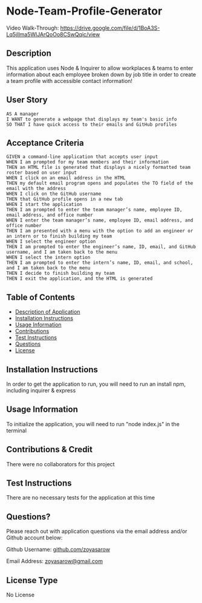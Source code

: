 
# Node-Team-Profile-Generator

Video Walk-Through: https://drive.google.com/file/d/1BoA3S-Lq5jIlma5WlJArQoOo8CSwQqic/view 

## Description 
This application uses Node & Inquirer to allow workplaces & teams to enter information about each employee broken down by job title in order to create a team profile with accessible contact information!

## User Story

```
AS A manager
I WANT to generate a webpage that displays my team's basic info
SO THAT I have quick access to their emails and GitHub profiles
```

## Acceptance Criteria

```
GIVEN a command-line application that accepts user input
WHEN I am prompted for my team members and their information
THEN an HTML file is generated that displays a nicely formatted team roster based on user input
WHEN I click on an email address in the HTML
THEN my default email program opens and populates the TO field of the email with the address
WHEN I click on the GitHub username
THEN that GitHub profile opens in a new tab
WHEN I start the application
THEN I am prompted to enter the team manager’s name, employee ID, email address, and office number
WHEN I enter the team manager’s name, employee ID, email address, and office number
THEN I am presented with a menu with the option to add an engineer or an intern or to finish building my team
WHEN I select the engineer option
THEN I am prompted to enter the engineer’s name, ID, email, and GitHub username, and I am taken back to the menu
WHEN I select the intern option
THEN I am prompted to enter the intern’s name, ID, email, and school, and I am taken back to the menu
THEN I decide to finish building my team
THEN I exit the application, and the HTML is generated
```

## Table of Contents
* [Description of Application](#description)
* [Installation Instructions](#installation-instructions)
* [Usage Information](#usage-information)
* [Contributions](#contributions)
* [Test Instructions](#test-instructions)
* [Questions](#questions)
* [License](#license)
      
## Installation Instructions 
In order to get the application to run, you will need to run an install npm, including inquirer & express
      
## Usage Information 
To initialize the application, you will need to run "node index.js" in the terminal 
        
## Contributions & Credit 
There were no collaborators for this project
      
## Test Instructions
There are no necessary tests for the application at this time
     
## Questions?
Please reach out with application questions via the email address and/or Github account below:

Github Username: [github.com/zoyasarow](https://github.com/zoyasarow)

Email Address: zoyasarow@gmail.com
      
## License Type
No License 
